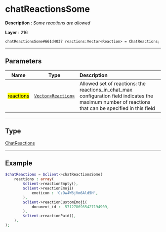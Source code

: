 # chatReactionsSome

**Description** : *Some reactions are allowed*

**Layer** : 216

```tl
chatReactionsSome#661d4037 reactions:Vector<Reaction> = ChatReactions;
```

---

## Parameters

| Name | Type | Description |
| :---: | :---: | :--- |
| <mark>reactions</mark> | [`Vector<Reaction>`](type/Reaction) | Allowed set of reactions: the reactions_in_chat_max configuration field indicates the maximum number of reactions that can be specified in this field |

---

## Type

[ChatReactions](type/ChatReactions)

---

## Example

```php
$chatReactions = $client->chatReactionsSome(
	reactions : array(
		$client->reactionEmpty(),
		$client->reactionEmoji(
			emoticon : 'CzDw4W3jVm6Ald5H',
		),
		$client->reactionCustomEmoji(
			document_id : -5712786935427194909,
		),
		$client->reactionPaid(),
	),
);
```